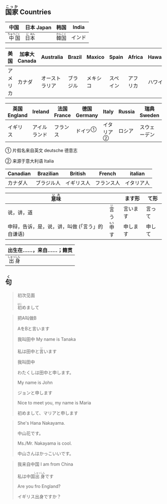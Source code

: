 ## <ruby>国家<rt>こっか</rt></ruby> Countries

| 中国                                          | 日本 Japan                                | 韩国                                        | India  |
| --------------------------------------------- | ----------------------------------------- | ------------------------------------------- | ------ |
| <ruby>中<rt>ちゅう</rt>国<rt>ごく</rt></ruby> | <ruby>日<rt>に</rt>本<rt>ほん</rt></ruby> | <ruby>韓<rt>かん</rt>国<rt>こく</rt></ruby> | インド |

| 美国     | 加拿大 Canada | Australia      | Brazil   | Maxico   | Spain    | Africa   | Hawaii |
| -------- | ------------- | -------------- | -------- | -------- | -------- | -------- | ------ |
| アメリカ | カナダ        | オーストラリア | ブラジル | メキシコ | スペイン | アフリカ | ハワイ |

| 英国 England | Ireland      | 法国 France | 德国　Germany             | Italy                       | Russia | 瑞典 Sweden  |
| ------------ | ------------ | ----------- | ------------------------- | --------------------------- | ------ | ------------ |
| イギリス     | アイルランド | フランス    | <a>ドイツ</a><sup>①</sup> | <a>イタリア</a><sup>②</sup> | ロシア | スウェーデン |

① 片假名来自英文 deutsche 德意志

② 来源于意大利语 Italia

| Canadian | Brazilian  | British    | French     | italian    |
| -------- | ---------- | ---------- | ---------- | ---------- |
| カナダ人 | ブラジル人 | イギリス人 | フランス人 | イタリア人 |



| <ruby>意<rt>い</rt>味<rt>み</rt></ruby>         |                                | ます形   | て形   |
| ----------------------------------------------- | ------------------------------ | -------- | ------ |
| 说，讲，道                                      | <ruby>言<rt>い</rt>う</ruby>   | 言います | 言って |
| 申辩，告诉，是，说，讲，叫做 (「言う」的自谦语) | <ruby>申<rt>もう</rt>す</ruby> | 申します | 申して |

| 出生在……，来自……；籍贯                        |
| --------------------------------------------- |
| <ruby>出<rt>しゅっ</rt>身<rt>しん</rt></ruby> |



## <ruby><rb>句</rb><rt>く</rt></ruby>

> 初次见面
> 
> <ruby>初<rt>はじ</rt>め</ruby>まして

> 把A叫做B
>
> AをBと言います
>
> 我叫田中 My name is Tanaka
>
> 私は田中と<ruby>言<rt>い</rt>い</ruby>ます
>
> 我叫田中
>
> わたくしは田中と申します。
>
> My name is John
>
> ジョンと申します
>
> Nice to meet you, my name is Maria
>
> 初めまして、マリアと申します

> She's Hana Nakayama.
>
> 中山花です。
>
> Ms./Mr. Nakayama is cool.
>
> 中山さんはかっこいいです。

> 我来自中国 I am from China
>
> 私は中国<ruby>出<rt>しゅっ</rt>身<rt>しん</rt></ruby>です
>
> Are you fro England?
>
> イギリス出身ですか？